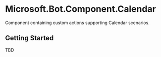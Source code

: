 # Microsoft.Bot.Component.Calendar
Component containing custom actions supporting Calendar scenarios.

## Getting Started
TBD